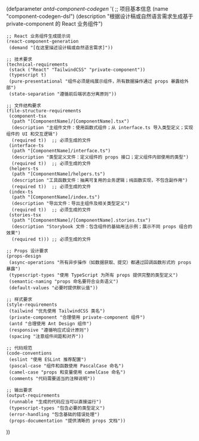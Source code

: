 (defparameter *antd-component-codegen*
  '(
    ;; 项目基本信息
    (name "component-codegen-dsl")
    (description "根据设计稿或自然语言需求生成基于 private-component 的 React 业务组件")

    ;; React 业务组件生成提示词
    (react-component-generation
     (demand "[在这里描述设计稿或自然语言需求]"))

    ;; 技术要求
    (technical-requirements
     (stack ("React" "TailwindCSS" "private-component"))
     (typescript t)
     (pure-presentational "组件必须是纯展示组件，所有数据操作通过 props 暴露给外部")
     (state-separation "遵循前后端状态分离原则"))

    ;; 文件结构要求
    (file-structure-requirements
     (component-tsx
      (path "[ComponentName]/[ComponentName].tsx")
      (description "主组件文件：使用函数式组件；从 interface.ts 导入类型定义；实现组件的 UI 和交互逻辑")
      (required t))  ;; 必须生成的文件
     (interface-ts
      (path "[ComponentName]/interface.ts")
      (description "类型定义文件：定义组件的 props 接口；定义组件内部使用的类型")
      (required t))  ;; 必须生成的文件
     (helpers-ts
      (path "[ComponentName]/helpers.ts")
      (description "工具函数文件：抽离可复用的业务逻辑；纯函数实现，不包含副作用")
      (required t))  ;; 必须生成的文件
     (index-ts
      (path "[ComponentName]/index.ts")
      (description "导出文件：导出主组件及相关类型定义")
      (required t))  ;; 必须生成的文件
     (stories-tsx
      (path "[ComponentName]/[ComponentName].stories.tsx")
      (description "Storybook 文件：包含组件的基础用法示例；展示不同 props 组合的效果")
      (required t))) ;; 必须生成的文件

    ;; Props 设计要求
    (props-design
     (async-operations "所有异步操作（如数据获取、提交）都通过回调函数形式的 props 暴露")
     (typescript-types "使用 TypeScript 为所有 props 提供完整的类型定义")
     (semantic-naming "props 命名要符合业务语义")
     (default-values "必要时提供默认值"))

    ;; 样式要求
    (style-requirements
     (tailwind "优先使用 TailwindCSS 类名")
     (private-component "合理使用 private-component 组件")
     (antd "合理使用 Ant Design 组件")
     (responsive "遵循响应式设计原则")
     (spacing "注意组件间距和对齐"))

    ;; 代码规范
    (code-conventions
     (eslint "使用 ESLint 推荐配置")
     (pascal-case "组件和函数使用 PascalCase 命名")
     (camel-case "props 和变量使用 camelCase 命名")
     (comments "代码需要适当的注释说明"))

    ;; 输出要求
    (output-requirements
     (runnable "生成的代码应当可以直接运行")
     (typescript-types "包含必要的类型定义")
     (error-handling "包含基础的错误处理")
     (props-documentation "提供清晰的 props 文档"))
  ))